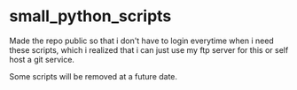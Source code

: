 # small_python_scripts
Made the repo public so that i don't have to login everytime when i need these scripts, which i realized that i can just use my ftp server for this or self host a git service.

Some scripts will be removed at a future date.